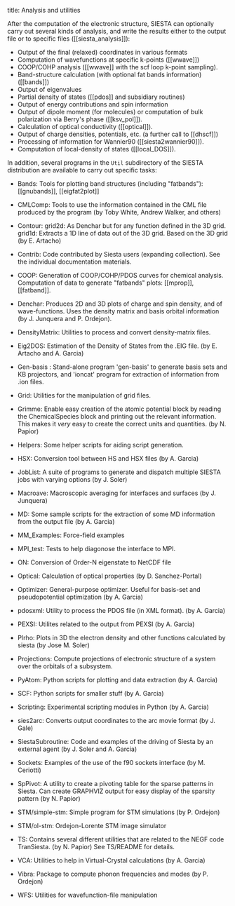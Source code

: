 title: Analysis and utilities

After the computation of the electronic structure, SIESTA can
optionally carry out several kinds of analysis, and
write the results either to the output file or to specific files ([[siesta_analysis]]):

* Output of the final (relaxed) coordinates in various formats
* Computation of wavefunctions at specific k-points ([[wwave]])
* COOP/COHP analysis ([[wwave]] with the scf loop k-point sampling).
* Band-structure calculation (with optional fat bands information) ([[bands]])
* Output of eigenvalues
* Partial density of states ([[pdos]] and subsidiary routines)
* Output of energy contributions and spin information
* Output of dipole moment (for molecules) or computation of bulk polarization via Berry's phase ([[ksv_pol]]).
* Calculation of optical conductivity ([[optical]]).
* Output of charge densities, potentials, etc. (a further call to [[dhscf]])
* Processing of information for Wannier90 ([[siesta2wannier90]]).
* Computation of local-density of states ([[local_DOS]]).


In addition, several programs in the `Util` subdirectory of the SIESTA distribution are available
to carry out specific tasks:

* Bands: Tools for plotting band structures (including "fatbands"): [[gnubands]], [[eigfat2plot]]

* CMLComp: Tools to use the information contained in the CML file
         produced by the program (by Toby White, Andrew Walker,
         and others)

* Contour: grid2d: As Denchar but for any function defined in the 3D
         grid.  grid1d: Extracts a 1D line of data out of the 3D grid.
         Based on the 3D grid (by E. Artacho)

* Contrib: Code contributed by Siesta users (expanding collection). See
	 the individual documentation materials.

* COOP: Generation of COOP/COHP/PDOS curves for chemical analysis.
      Computation of data to generate "fatbands" plots: [[mprop]], [[fatband]].

* Denchar: Produces 2D and 3D plots of charge and spin density, and of
         wave-functions. Uses the density matrix and basis orbital
         information (by J. Junquera and P. Ordejon).

* DensityMatrix: Utilities to process and convert density-matrix files.

* Eig2DOS:   Estimation of the Density of States from the .EIG file.
           (by E. Artacho and A. Garcia)

* Gen-basis : Stand-alone program 'gen-basis' to generate basis sets and
            KB projectors, and 'ioncat' program for extraction of
            information from .ion files.

* Grid: Utilities for the manipulation of grid files.

* Grimme: Enable easy creation of the atomic potential block by reading
	the ChemicalSpecies block and printing out the relevant information.
	This makes it _very_ easy to create the correct units and quantities.
	(by N. Papior)

* Helpers: Some helper scripts for aiding script generation.

* HSX: Conversion tool between HS and HSX files (by A. Garcia)

* JobList:   A suite of programs to generate and dispatch multiple
           SIESTA jobs with varying options (by J. Soler)

* Macroave: Macroscopic averaging for interfaces and surfaces (by
	  J. Junquera)

* MD: Some sample scripts for the extraction of some MD information from
    the output file (by A. Garcia)

* MM_Examples: Force-field examples

* MPI_test:    Tests to help diagonose the interface to MPI.

* ON: Conversion of Order-N eigenstate to NetCDF file

* Optical: Calculation of optical properties (by D. Sanchez-Portal)

* Optimizer: General-purpose optimizer. Useful for basis-set and
	   pseudopotential optimization (by A. Garcia)

* pdosxml: Utility to process the PDOS file (in XML format). (by
	 A. Garcia)

* PEXSI: Utilites related to the output from PEXSI (by A. Garcia)

* Plrho: Plots in 3D the electron density and other functions
       calculated by siesta (by Jose M. Soler)

* Projections: Compute projections of electronic structure of a system
	     over the orbitals of a subsystem.

* PyAtom: Python scripts for plotting and data extraction (by A. Garcia)

* SCF: Python scripts for smaller stuff (by A. Garcia)

* Scripting: Experimental scripting modules in Python (by A. Garcia)

* sies2arc: Converts output coordinates to the arc movie format (by
	  J. Gale)

* SiestaSubroutine: Code and examples of the driving of Siesta by an
                  external agent (by J. Soler and A. Garcia)

* Sockets: Examples of the use of the f90 sockets interface (by M. Ceriotti)

* SpPivot: A utility to create a pivoting table for the sparse
	 patterns in Siesta. Can create GRAPHVIZ output for easy
	 display of the sparsity pattern (by N. Papior)

* STM/simple-stm:   Simple program for STM simulations (by P. Ordejon)

* STM/ol-stm:  Ordejon-Lorente STM image simulator

* TS: Contains several different utilities that are related to
    the NEGF code TranSiesta. (by N. Papior)
    See TS/README for details.

* VCA: Utilities to help in Virtual-Crystal calculations (by A. Garcia)

* Vibra: Package to compute phonon frequencies and modes (by P. Ordejon)

* WFS: Utilities for wavefunction-file manipulation
